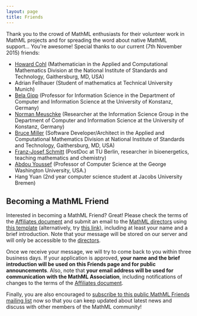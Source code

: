```yaml
---
layout: page
title: Friends
---
```


Thank you to the crowd of MathML enthusiasts for their volunteer work in
MathML projects and for spreading the word about native MathML support...
You're awesome! Special thanks to our current (7th November 2015) friends:

*	[Howard Cohl](http://www.nist.gov/itl/math/msg/howard-s-cohl.cfm) (Mathematician in the Applied and Computational Mathematics Division at the National Institute of Standards and Technology, Gaithersburg, MD, USA)
*	Adrian Fellhauer (Student of mathematics at Technical University Munich)
*	[Bela Gipp](http://www.gipp.com) (Professor for Information Science in the Department of Computer and Information Science at the University of Konstanz, Germany)
*	[Norman Meuschke](http://www.meuschke.org) (Researcher at the Information Science Group in the Department of Computer and Information Science at the University of Konstanz, Germany)
* [Bruce Miller](http://math.nist.gov/~BMiller/) (Software Developer/Architect in the Applied and Computational Mathematics Division at National Institute of Standards and Technology, Gaithersburg, MD, USA)
*	[Franz-Josef Schmitt](http://www.uniwind.org/schmitt) (PostDoc at TU Berlin, researcher in bioenergetics, teaching mathematics and chemistry)
*	[Abdou Youssef](http://www.seas.gwu.edu/~ayoussef/) (Professor of Computer Science at the George Washington University, USA.)
* Hang Yuan (2nd year computer science student at Jacobs University Bremen)

## Becoming a MathML Friend

Interested in becoming a MathML Friend? Great! Please check the terms of the
[Affiliates document](/legal-documents/affiliates.html) and
submit an email to the [MathML directors](/people/directors.html) using
[this template](mailto:directors@mathml-association.org?subject=Becoming%20a%20Friend&body=%5BPlease%20remove%20the%20text%20in%20brackets%20and%20replace%20it%20with%20the%20requested%20content.%5D%0A%0ADear%20MathML%20directors,%0A%0AI'm%20applying%20to%20become%20a%20MathML%20Friend.%20Please%20find%20my%20information%20below.%0A%0AFull%20name:%20%5Brequired%5D%0ABrief%20introduction:%20%5Brequired%20;%20for%20example%20'PhD%20student%20in%20the%20Department%20of%20Physics%20at%20Harvard%20University'%5D%0A%0AMore%20about%20myself:%20%5Boptional%20;%20describe%20your%20involvement%20in%20MathML,%20why%20you%20want%20to%20become%20a%20friend,%20provide%20a%20link%20to%20your%20homepage%20or%20to%20social%20media%20accounts,%20indicate%20where%20you%20live,%20etc.%5D%0A%0AI%20hereby%20state%20that%20I%20read%20the%20terms%20of%20the%20Affiliates%20document%20(1),%20that%20I%20want%20to%20become%20a%20%22MathML%20Friend%22%20and%20that%20I%20fulfill%20all%20the%20requirements.%20In%20particular,%20I%20attest%20that%20I%20am%2018%20years%20of%20age%20or%20older,%20that%20I%20read%20the%20MathML%20Manifesto%20(2),%20and%20that%20I%20agree%20with%20it.%20I%20also%20give%20you%20the%20permission%20to%20publish%20the%20information%20provided%20in%20the%20'required'%20fields%20above.%0A%0A(1)%20http%3A%2F%2Fmathml-association.org%2Flegal-documents%2Faffiliates.html%0A(2)%20http%3A%2F%2Fmathml-association.org%2Flegal-documents%2Fmanifesto.html%0A)
(alternatively, try [this link](data:text/plain,mailto:%20directors@mathml-association.org%0Asubject:%20Becoming%20a%20Friend%0A%0A%5BPlease%20remove%20the%20text%20in%20brackets%20and%20replace%20it%20with%20the%20requested%20content.%5D%0A%0ADear%20MathML%20directors,%0A%0AI'm%20applying%20to%20become%20a%20MathML%20Friend.%20Please%20find%20my%20information%20below.%0A%0AFull%20name:%20%5Brequired%5D%0ABrief%20introduction:%20%5Brequired%20;%20for%20example%20'PhD%20student%20in%20the%20Department%20of%20Physics%20at%20Harvard%20University'%5D%0A%0AMore%20about%20myself:%20%5Boptional%20;%20describe%20your%20involvement%20in%20MathML,%20why%20you%20want%20to%20become%20a%20friend,%20provide%20a%20link%20to%20your%20homepage%20or%20to%20social%20media%20accounts,%20indicate%20where%20you%20live,%20etc.%5D%0A%0AI%20hereby%20state%20that%20I%20read%20the%20terms%20of%20the%20Affiliates%20document%20(1),%20that%20I%20want%20to%20become%20a%20%22MathML%20Friend%22%20and%20that%20I%20fulfill%20all%20the%20requirements.%20In%20particular,%20I%20attest%20that%20I%20am%2018%20years%20of%20age%20or%20older,%20that%20I%20read%20the%20MathML%20Manifesto%20(2),%20and%20that%20I%20agree%20with%20it.%20I%20also%20give%20you%20the%20permission%20to%20publish%20the%20information%20provided%20in%20the%20'required'%20fields%20above.%0A%0A(1)%20http%3A%2F%2Fmathml-association.org%2Flegal-documents%2Faffiliates.html%0A(2)%20http%3A%2F%2Fmathml-association.org%2Flegal-documents%2Fmanifesto.html%0A)),
including at least your name and a brief introduction.
Note that your message will be stored on our server and will only be accessible
to the [directors](/people/directors.html).

Once we receive your message, we will try to come back to you within three business days.
If your application is approved, **your name and the brief introduction will be
used on this Friends page and for public announcements**. Also, note that
**your email address will be used for communication with the MathML
Association**, including notifications of changes to the terms of the
[Affiliates document](/legal-documents/affiliates.html).

Finally, you are also encouraged to
[subscribe to this public MathML Friends mailing list](http://lists.mathml-association.org/mailman/listinfo/friends) now so that you can keep updated about latest news and discuss with other members of the MathML community!

